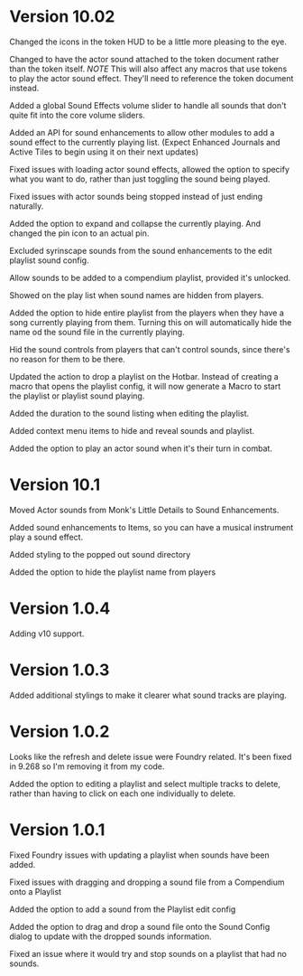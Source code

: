 # Version 10.02

Changed the icons in the token HUD to be a little more pleasing to the eye.

Changed to have the actor sound attached to the token document rather than the token itself.
*NOTE* This will also affect any macros that use tokens to play the actor sound effect.  They'll need to reference the token document instead.

Added a global Sound Effects volume slider to handle all sounds that don't quite fit into the core volume sliders.

Added an API for sound enhancements to allow other modules to add a sound effect to the currently playing list. (Expect Enhanced Journals and Active Tiles to begin using it on their next updates)

Fixed issues with loading actor sound effects, allowed the option to specify what you want to do, rather than just toggling the sound being played.

Fixed issues with actor sounds being stopped instead of just ending naturally.

Added the option to expand and collapse the currently playing.  And changed the pin icon to an actual pin.

Excluded syrinscape sounds from the sound enhancements to the edit playlist sound config.

Allow sounds to be added to a compendium playlist, provided it's unlocked.

Showed on the play list when sound names are hidden from players.

Added the option to hide entire playlist from the players when they have a song currently playing from them.  Turning this on will automatically hide the name od the sound file in the currently playing.

Hid the sound controls from players that can't control sounds, since there's no reason for them to be there.

Updated the action to drop a playlist on the Hotbar.  Instead of creating a macro that opens the playlist config, it will now generate a Macro to start the playlist or playlist sound playing.

Added the duration to the sound listing when editing the playlist.

Added context menu items to hide and reveal sounds and playlist.

Added the option to play an actor sound when it's their turn in combat.

# Version 10.1

Moved Actor sounds from Monk's Little Details to Sound Enhancements.

Added sound enhancements to Items, so you can have a musical instrument play a sound effect.

Added styling to the popped out sound directory

Added the option to hide the playlist name from players

# Version 1.0.4

Adding v10 support.

# Version 1.0.3

Added additional stylings to make it clearer what sound tracks are playing.

# Version 1.0.2

Looks like the refresh and delete issue were Foundry related.  It's been fixed in 9.268 so I'm removing it from my code.

Added the option to editing a playlist and select multiple tracks to delete, rather than having to click on each one individually to delete.

# Version 1.0.1

Fixed Foundry issues with updating a playlist when sounds have been added.

Fixed issues with dragging and dropping a sound file from a Compendium onto a Playlist

Added the option to add a sound from the Playlist edit config

Added the option to drag and drop a sound file onto the Sound Config dialog to update with the dropped sounds information.

Fixed an issue where it would try and stop sounds on a playlist that had no sounds.